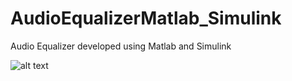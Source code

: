 # AudioEqualizerMatlab_Simulink
Audio Equalizer developed using Matlab and Simulink

![alt text](https://github.com/splAcharya/AudioEqualizerMatlab_Simulink/blob/master/BlockDiagram.png)
